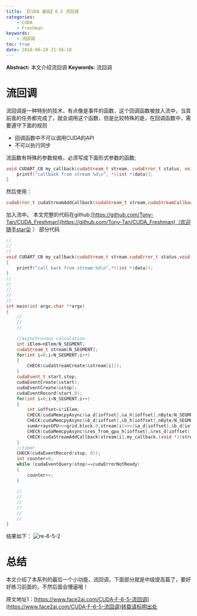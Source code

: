 ```yaml
---
title: 【CUDA 基础】6.5 流回调
categories:
    - CUDA
    - Freshman
keywords:
    - 流回调
toc: true
date: 2018-06-20 21:56:18
---
```


**Abstract:** 本文介绍流回调
**Keywords:** 流回调

<!--more-->
# 流回调
流回调是一种特别的技术，有点像是事件的函数，这个回调函数被放入流中，当其前面的任务都完成了，就会调用这个函数，但是比较特殊的是，在回调函数中，需要遵守下面的规则
- 回调函数中不可以调用CUDA的API
- 不可以执行同步

流函数有特殊的参数规格，必须写成下面形式参数的函数;
```c++
void CUDART_CB my_callback(cudaStream_t stream, cudaError_t status, void *data) {
    printf("callback from stream %d\n", *((int *)data));
}
```
然后使用：
```c++
cudaError_t cudaStreamAddCallback(cudaStream_t stream,cudaStreamCallback_t callback, void *userData, unsigned int flags);
```
加入流中。
本文完整的代码在github:[https://github.com/Tony-Tan/CUDA_Freshman](https://github.com/Tony-Tan/CUDA_Freshman)（欢迎随手star😝 ）
部分代码
```c++
//
//
//
void CUDART_CB my_callback(cudaStream_t stream,cudaError_t status,void * data)
{
    printf("call back from stream:%d\n",*((int *)data));
}
//
//
//
//
//
int main(int argc,char **argv)
{
    //
    //
    //

    //asynchronous calculation
    int iElem=nElem/N_SEGMENT;
    cudaStream_t stream[N_SEGMENT];
    for(int i=0;i<N_SEGMENT;i++)
    {
        CHECK(cudaStreamCreate(&stream[i]));
    }
    cudaEvent_t start,stop;
    cudaEventCreate(&start);
    cudaEventCreate(&stop);
    cudaEventRecord(start,0);
    for(int i=0;i<N_SEGMENT;i++)
    {
        int ioffset=i*iElem;
        CHECK(cudaMemcpyAsync(&a_d[ioffset],&a_h[ioffset],nByte/N_SEGMENT,cudaMemcpyHostToDevice,stream[i]));
        CHECK(cudaMemcpyAsync(&b_d[ioffset],&b_h[ioffset],nByte/N_SEGMENT,cudaMemcpyHostToDevice,stream[i]));
        sumArraysGPU<<<grid,block,0,stream[i]>>>(&a_d[ioffset],&b_d[ioffset],&res_d[ioffset],iElem);
        CHECK(cudaMemcpyAsync(&res_from_gpu_h[ioffset],&res_d[ioffset],nByte/N_SEGMENT,cudaMemcpyDeviceToHost,stream[i]));
        CHECK(cudaStreamAddCallback(stream[i],my_callback,(void *)(stream+i),0));
    }
    //timer
    CHECK(cudaEventRecord(stop, 0));
    int counter=0;
    while (cudaEventQuery(stop)==cudaErrorNotReady)
    {
        counter++;
    }

    //
    //
    //
    //
    //
    //
}

```

结果如下：
![re-6-5-2](https://tony4ai-1251394096.cos.ap-hongkong.myqcloud.com/blog_images/CUDA-F-6-5-流回调/re-6-5-2.png)


# 总结
本文介绍了本系列的最后一个小功能，流回调，下面部分就是中级提高篇了，要好好练习前面的，不然后面会懵逼哦！





原文地址1：[https://www.face2ai.com/CUDA-F-6-5-流回调](https://www.face2ai.com/CUDA-F-6-5-流回调)转载请标明出处
